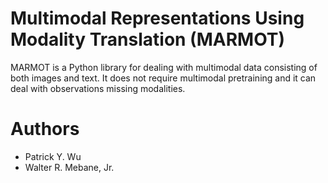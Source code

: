 # Multimodal Representations Using Modality Translation (MARMOT)

MARMOT is a Python library for dealing with multimodal data consisting of both images and text. It does not require multimodal pretraining and it can deal with observations missing modalities.

# Authors
* Patrick Y. Wu
* Walter R. Mebane, Jr. 
